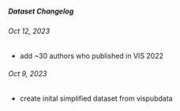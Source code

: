 ##### Dataset Changelog

###### Oct 12, 2023

- add ~30 authors who published in VIS 2022

###### Oct 9, 2023

- create inital simplified dataset from vispubdata
